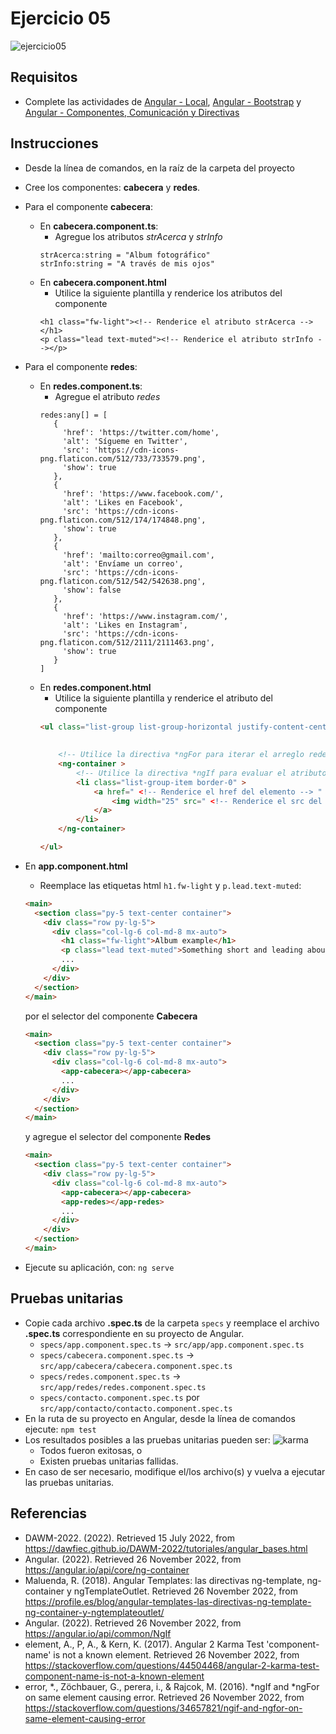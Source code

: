 # Ejercicio 05

![ejercicio05](imagenes/ejercicio05.png)


## Requisitos

* Complete las actividades de [Angular - Local](https://dawfiec.github.io/DAWM/tutoriales/angular_local.html), [Angular - Bootstrap](https://dawfiec.github.io/DAWM/tutoriales/angular_bootstrap.html) y [Angular - Componentes, Comunicación y Directivas](https://dawfiec.github.io/DAWM/tutoriales/angular_bases.html)

## Instrucciones

* Desde la línea de comandos, en la raíz de la carpeta del proyecto 
* Cree los componentes: **cabecera** y **redes**.
* Para el componente **cabecera**:
	+ En **cabecera.component.ts**:
		- Agregue los atributos _strAcerca_ y _strInfo_
		```
		strAcerca:string = "Album fotográfico"
        strInfo:string = "A través de mis ojos"
		```
	+ En **cabecera.component.html**
		- Utilice la siguiente plantilla y renderice los atributos del componente
		```
		<h1 class="fw-light"><!-- Renderice el atributo strAcerca --></h1>
        <p class="lead text-muted"><!-- Renderice el atributo strInfo --></p>
		```
* Para el componente **redes**:
	+ En **redes.component.ts**:
		- Agregue el atributo _redes_
		```
		redes:any[] = [
		   {
		     'href': 'https://twitter.com/home',
		     'alt': 'Sígueme en Twitter',
		     'src': 'https://cdn-icons-png.flaticon.com/512/733/733579.png',
		     'show': true
		   },
		   {
		     'href': 'https://www.facebook.com/',
		     'alt': 'Likes en Facebook',
		     'src': 'https://cdn-icons-png.flaticon.com/512/174/174848.png',
		     'show': true
		   },
		   {
		     'href': 'mailto:correo@gmail.com',
		     'alt': 'Envíame un correo',
		     'src': 'https://cdn-icons-png.flaticon.com/512/542/542638.png',
		     'show': false
		   },
		   {
		     'href': 'https://www.instagram.com/',
		     'alt': 'Likes en Instagram',
		     'src': 'https://cdn-icons-png.flaticon.com/512/2111/2111463.png',
		     'show': true
		   }
		]
		```
	+ En **redes.component.html**
		- Utilice la siguiente plantilla y renderice el atributo del componente
		```html
		<ul class="list-group list-group-horizontal justify-content-center mb-5">
			
			
			<!-- Utilice la directiva *ngFor para iterar el arreglo redes -->
			<ng-container >
				<!-- Utilice la directiva *ngIf para evaluar el atributo show del elemento -->
				<li class="list-group-item border-0" >
					<a href=" <!-- Renderice el href del elemento --> " class="text-primary">
						<img width="25" src=" <!-- Renderice el src del elemento --> " alt=" <!-- Renderice el alt del elemento --> ">
					</a>
				</li>
			</ng-container>

		</ul>
		```
* En **app.component.html**
	+ Reemplace las etiquetas html `h1.fw-light` y `p.lead.text-muted`:

	```html
	<main>
	  <section class="py-5 text-center container">
	    <div class="row py-lg-5">
	      <div class="col-lg-6 col-md-8 mx-auto">
	        <h1 class="fw-light">Album example</h1>
	        <p class="lead text-muted">Something short and leading about the collection below—its contents, the creator, etc. Make it short and sweet, but not too short so folks don’t simply skip over it entirely.</p>
	        ...
	      </div>
	    </div>
	  </section>
	</main>
	```
	por el selector del componente **Cabecera**

	```html
    <main>
	  <section class="py-5 text-center container">
	    <div class="row py-lg-5">
	      <div class="col-lg-6 col-md-8 mx-auto">
	        <app-cabecera></app-cabecera>
	        ...
	      </div>
	    </div>
	  </section>
	</main>
	```

	y agregue el selector del componente **Redes**

	```html
    <main>
	  <section class="py-5 text-center container">
	    <div class="row py-lg-5">
	      <div class="col-lg-6 col-md-8 mx-auto">
	        <app-cabecera></app-cabecera>
	        <app-redes></app-redes>
	        ...
	      </div>
	    </div>
	  </section>
	</main>
	```
* Ejecute su aplicación, con: `ng serve`


## Pruebas unitarias

* Copie cada archivo **.spec.ts** de la carpeta `specs` y reemplace el archivo **.spec.ts** correspondiente en su proyecto de Angular.
	+ `specs/app.component.spec.ts` -> `src/app/app.component.spec.ts`
	+ `specs/cabecera.component.spec.ts` -> `src/app/cabecera/cabecera.component.spec.ts`
	+ `specs/redes.component.spec.ts` -> `src/app/redes/redes.component.spec.ts`
	+ `specs/contacto.component.spec.ts` por `src/app/contacto/contacto.component.spec.ts`
* En la ruta de su proyecto en Angular, desde la línea de comandos ejecute: `npm test`
* Los resultados posibles a las pruebas unitarias pueden ser: 
	![karma](imagenes/karma.png)
	+ Todos fueron exitosas, o
	+ Existen pruebas unitarias fallidas.
* En caso de ser necesario, modifique el/los archivo(s) y vuelva a ejecutar las pruebas unitarias. 

## Referencias 

* DAWM-2022. (2022). Retrieved 15 July 2022, from https://dawfiec.github.io/DAWM-2022/tutoriales/angular_bases.html
* Angular. (2022). Retrieved 26 November 2022, from https://angular.io/api/core/ng-container
* Maluenda, R. (2018). Angular Templates: las directivas ng-template, ng-container y ngTemplateOutlet. Retrieved 26 November 2022, from https://profile.es/blog/angular-templates-las-directivas-ng-template-ng-container-y-ngtemplateoutlet/
* Angular. (2022). Retrieved 26 November 2022, from https://angular.io/api/common/NgIf
* element, A., P, A., & Kern, K. (2017). Angular 2 Karma Test 'component-name' is not a known element. Retrieved 26 November 2022, from https://stackoverflow.com/questions/44504468/angular-2-karma-test-component-name-is-not-a-known-element
* error, *., Z&#246;chbauer, G., perera, i., & Rajcok, M. (2016). *ngIf and *ngFor on same element causing error. Retrieved 26 November 2022, from https://stackoverflow.com/questions/34657821/ngif-and-ngfor-on-same-element-causing-error
